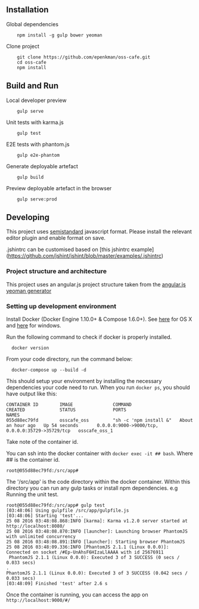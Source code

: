 
## Installation

Global dependencies

```
    npm install -g gulp bower yeoman
```

Clone project

```
    git clone https://github.com/epenkman/oss-cafe.git
    cd oss-cafe
    npm install
```

## Build and Run

Local developer preview   
```
    gulp serve
```

Unit tests with karma.js
```
    gulp test
```

E2E tests with phantom.js
```
    gulp e2e-phantom
```

Generate deployable artefact
```
    gulp build
```

Preview deployable artefact in the browser
```
    gulp serve:prod
```


## Developing

This project uses [semistandard](https://www.npmjs.com/package/semistandard) javascript format. Please install the relevant editor plugin and enable format on save.

.jshintrc can be customised based on [this jshintrc example] (https://github.com/jshint/jshint/blob/master/examples/.jshintrc)

### Project structure and architecture

This project uses an angular.js project structure taken from the [angular.js yeoman generator](https://github.com/yeoman/generator-angular)

### Setting up development environment

Install Docker (Docker Engine 1.10.0+ & Compose 1.6.0+). See [here][1] for OS X and [here][2] for windows.

 [1]: https://www.docker.com/products/docker#/mac
 [2]: https://www.docker.com/products/docker#/windows

Run the following command to check if docker is properly installed.
```
  docker version
```

From your code directory, run the command below:
```
  docker-compose up --build -d
```
This should setup your environment by installing the necessary dependencies your code need to run.
When you run `docker ps`, you should have output like this:
 ```
 CONTAINER ID        IMAGE               COMMAND                  CREATED             STATUS              PORTS                                              NAMES
055d88ec79fd        osscafe_oss         "sh -c 'npm install &"   About an hour ago   Up 54 seconds       0.0.0.0:9000->9000/tcp, 0.0.0.0:35729->35729/tcp   osscafe_oss_1
 ```
Take note of the container id.

You can ssh into the docker container with `docker exec -it ## bash`. Where ## is the container id.
  ```
  root@055d88ec79fd:/src/app#
```

The '/src/app' is the code directory within the docker container.
Within this directory you can run any gulp tasks or install npm dependencies.
e.g Running the unit test.

```
root@055d88ec79fd:/src/app# gulp test
[03:48:06] Using gulpfile /src/app/gulpfile.js
[03:48:06] Starting 'test'...
25 08 2016 03:48:08.868:INFO [karma]: Karma v1.2.0 server started at http://localhost:8080/
25 08 2016 03:48:08.870:INFO [launcher]: Launching browser PhantomJS with unlimited concurrency
25 08 2016 03:48:08.891:INFO [launcher]: Starting browser PhantomJS
25 08 2016 03:48:09.336:INFO [PhantomJS 2.1.1 (Linux 0.0.0)]: Connected on socket /#Ep-UnAhsF6HIzaLlAAAA with id 25676911
 PhantomJS 2.1.1 (Linux 0.0.0): Executed 3 of 3 SUCCESS (0 secs / 0.033 secs)
.
PhantomJS 2.1.1 (Linux 0.0.0): Executed 3 of 3 SUCCESS (0.042 secs / 0.033 secs)
[03:48:09] Finished 'test' after 2.6 s
```

Once the container is running, you can access the app on `http://localhost:9000/#/`
